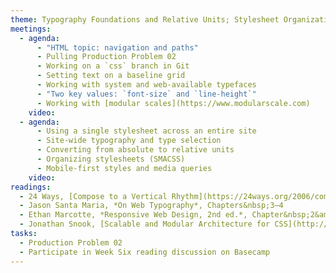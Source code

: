 ```yaml
---
theme: Typography Foundations and Relative Units; Stylesheet Organization, Media Queries
meetings:
  - agenda:
      - "HTML topic: navigation and paths"
      - Pulling Production Problem 02
      - Working on a `css` branch in Git
      - Setting text on a baseline grid
      - Working with system and web-available typefaces
      - "Two key values: `font-size` and `line-height`"
      - Working with [modular scales](https://www.modularscale.com)
    video:
  - agenda:
      - Using a single stylesheet across an entire site
      - Site-wide typography and type selection
      - Converting from absolute to relative units
      - Organizing stylesheets (SMACSS)    
      - Mobile-first styles and media queries
    video:
readings:
  - 24 Ways, [Compose to a Vertical Rhythm](https://24ways.org/2006/compose-to-a-vertical-rhythm)
  - Jason Santa Maria, *On Web Typography*, Chapters&nbsp;3–4
  - Ethan Marcotte, *Responsive Web Design, 2nd ed.*, Chapter&nbsp;2&amp;4
  - Jonathan Snook, [Scalable and Modular Architecture for CSS](http://smacss.com/), Introduction; Chapters&nbsp;3–4
tasks:
  - Production Problem 02
  - Participate in Week Six reading discussion on Basecamp
---
```

